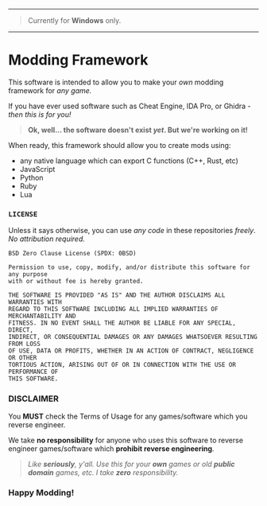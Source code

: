 
---
> Currently for **Windows** only.
---

# Modding Framework

This software is intended to allow you to make your *own* modding framework for *any game.*

If you have ever used software such as Cheat Engine, IDA Pro, or Ghidra - *then this is for you!*

> **Ok, well... the software doesn't exist _yet_. But we're working on it!**

When ready, this framework should allow you to create mods using:
- any native language which can export C functions (C++, Rust, etc)
- JavaScript
- Python
- Ruby
- Lua

### `LICENSE`

Unless it says otherwise, you can use _any code_ in these repositories _freely_. _No attribution required._

```
BSD Zero Clause License (SPDX: 0BSD)

Permission to use, copy, modify, and/or distribute this software for any purpose
with or without fee is hereby granted.

THE SOFTWARE IS PROVIDED "AS IS" AND THE AUTHOR DISCLAIMS ALL WARRANTIES WITH
REGARD TO THIS SOFTWARE INCLUDING ALL IMPLIED WARRANTIES OF MERCHANTABILITY AND
FITNESS. IN NO EVENT SHALL THE AUTHOR BE LIABLE FOR ANY SPECIAL, DIRECT,
INDIRECT, OR CONSEQUENTIAL DAMAGES OR ANY DAMAGES WHATSOEVER RESULTING FROM LOSS
OF USE, DATA OR PROFITS, WHETHER IN AN ACTION OF CONTRACT, NEGLIGENCE OR OTHER
TORTIOUS ACTION, ARISING OUT OF OR IN CONNECTION WITH THE USE OR PERFORMANCE OF
THIS SOFTWARE.
```

### **DISCLAIMER**

You **MUST** check the Terms of Usage for any games/software which you reverse engineer.

We take **no responsibility** for anyone who uses this software to reverse engineer games/software which **prohibit reverse engineering**.

> _Like **seriously**, y'all. Use this for your **own** games or old **public domain** games, etc. I take **zero** responsibility._

### Happy Modding!
